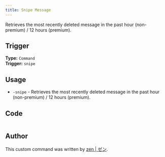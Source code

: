 ```yaml
---
title: Snipe Message
---
```


Retrieves the most recently deleted message in the past hour (non-premium) / 12 hours (premium).

## Trigger

**Type:** `Command`<br />
**Trigger:** `snipe`

## Usage

- `-snipe` - Retrieves the most recently deleted message in the past hour (non-premium) / 12 hours (premium).

## Code

```go file=../../../src/utilities/snipe.go.tmpl

```

## Author

This custom command was written by [zen | ゼン](https://github.com/z3nn13).
